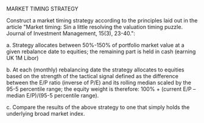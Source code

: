 MARKET TIMING STRATEGY

Construct a market timing strategy according to the principles laid out in the article "Market timing: Sin a little resolving the valuation timing puzzle. Journal of Investment Management, 15(3), 23-40.":

a. Strategy allocates between 50%-150% of portfolio market value at a given rebalance date to equities; the remaining part is held in cash (earning UK 1M Libor)

b. At each (monthly) rebalancing date the strategy allocates to equities based on the strength of the tactical signal defined as the difference between the E/P ratio (inverse of P/E) and its rolling median scaled by the 95-5 percentile range; the equity weight is therefore: 100% + (current E/P – median E/P)/(95-5 percentile range).

c. Compare the results of the above strategy to one that simply holds the underlying broad market index.